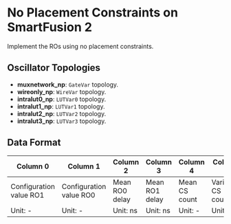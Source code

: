 # No Placement Constraints on SmartFusion 2

Implement the ROs using no placement constraints.

## Oscillator Topologies

- **muxnetwork_np**: `GateVar` topology.
- **wireonly_np**: `WireVar` topology.
- **intralut0_np**: `LUTVar0` topology.
- **intralut1_np**: `LUTVar1` topology.
- **intralut2_np**: `LUTVar2` topology.
- **intralut3_np**: `LUTVar3` topology.

## Data Format

| Column 0 | Column 1 | Column 2 | Column 3 | Column 4 | Column 5 |
| -------- | -------- | -------- | -------- | -------- | -------- |
| Configuration value RO1 | Configuration value RO0 | Mean RO0 delay | Mean RO1 delay | Mean CS count | Variance CS count |
| Unit: - | Unit: - | Unit: ns | Unit: ns | Unit: - | Unit: - |